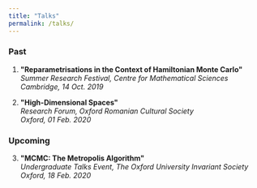 ```yaml
---
title: "Talks"
permalink: /talks/
---
```

  
### Past
1. **"Reparametrisations in the Context of Hamiltonian Monte Carlo"**   
*Summer Research Festival, Centre for Mathematical Sciences*  
*Cambridge, 14 Oct. 2019* 

2. **"High-Dimensional Spaces"**  
*Research Forum, Oxford Romanian Cultural Society*  
*Oxford, 01 Feb. 2020*  

### Upcoming
3. **"MCMC: The Metropolis Algorithm"**    
*Undergraduate Talks Event, The Oxford University Invariant Society*  
*Oxford, 18 Feb. 2020*